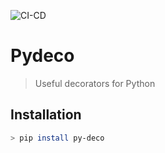 ![CI-CD](https://github.com/quelhasu/pydeco/workflows/CI-CD/badge.svg)

# Pydeco
> Useful decorators for Python

## Installation
```sh
> pip install py-deco
```
